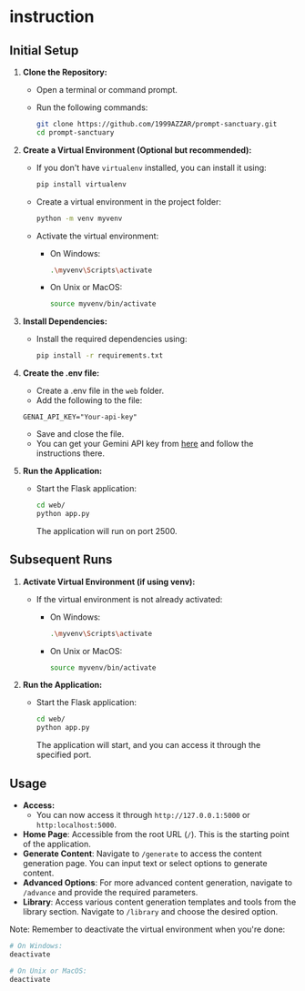 # instruction

## Initial Setup

1. **Clone the Repository:**

   - Open a terminal or command prompt.
   - Run the following commands:

     ```bash
     git clone https://github.com/1999AZZAR/prompt-sanctuary.git
     cd prompt-sanctuary
     ```

2. **Create a Virtual Environment (Optional but recommended):**

   - If you don't have `virtualenv` installed, you can install it using:

     ```bash
     pip install virtualenv
     ```

   - Create a virtual environment in the project folder:

     ```bash
     python -m venv myvenv
     ```

   - Activate the virtual environment:

     - On Windows:

       ```bash
       .\myvenv\Scripts\activate
       ```

     - On Unix or MacOS:

       ```bash
       source myvenv/bin/activate
       ```

3. **Install Dependencies:**

   - Install the required dependencies using:

     ```bash
     pip install -r requirements.txt
     ```

4. **Create the .env file:**

   - Create a .env file in the `web` folder.
   - Add the following to the file:

   ```text
   GENAI_API_KEY="Your-api-key"
   ```

   - Save and close the file.
   - You can get your Gemini API key from [here](https://makersuite.google.com/app/apikey) and follow the instructions there.

5. **Run the Application:**

   - Start the Flask application:

     ```bash
     cd web/
     python app.py
     ```

     The application will run on port 2500.

## Subsequent Runs

1. **Activate Virtual Environment (if using venv):**

   - If the virtual environment is not already activated:

     - On Windows:

       ```bash
       .\myvenv\Scripts\activate
       ```

     - On Unix or MacOS:

       ```bash
       source myvenv/bin/activate
       ```

2. **Run the Application:**

   - Start the Flask application:

     ```bash
     cd web/
     python app.py
     ```

     The application will start, and you can access it through the specified port.

## Usage

- **Access:**
  - You can now access it through `http://127.0.0.1:5000` or `http:localhost:5000`.
- **Home Page**: Accessible from the root URL (`/`). This is the starting point of the application.
- **Generate Content**: Navigate to `/generate` to access the content generation page. You can input text or select options to generate content.
- **Advanced Options**: For more advanced content generation, navigate to `/advance` and provide the required parameters.
- **Library**: Access various content generation templates and tools from the library section. Navigate to `/library` and choose the desired option.

Note: Remember to deactivate the virtual environment when you're done:

```bash
# On Windows:
deactivate

# On Unix or MacOS:
deactivate
```
